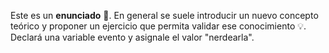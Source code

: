 Este es un **enunciado** :book:. 
En general se suele introducir un nuevo concepto teórico y proponer un ejercicio que permita validar ese conocimiento :bulb:. 
Declará una variable evento y asignale el valor "nerdearla".